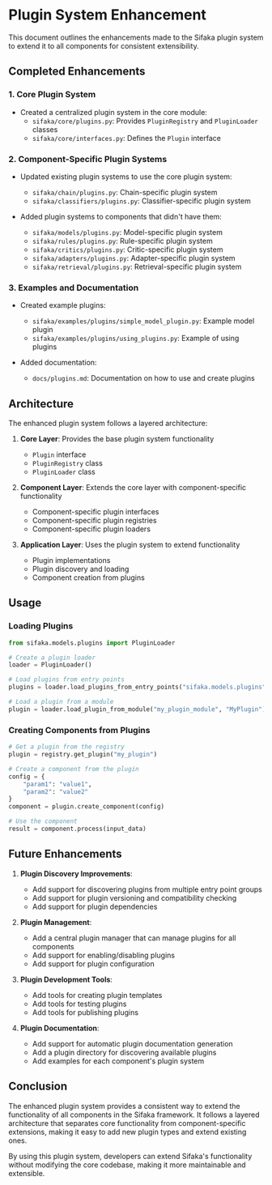 # Plugin System Enhancement

This document outlines the enhancements made to the Sifaka plugin system to extend it to all components for consistent extensibility.

## Completed Enhancements

### 1. Core Plugin System

- Created a centralized plugin system in the core module:
  - `sifaka/core/plugins.py`: Provides `PluginRegistry` and `PluginLoader` classes
  - `sifaka/core/interfaces.py`: Defines the `Plugin` interface

### 2. Component-Specific Plugin Systems

- Updated existing plugin systems to use the core plugin system:
  - `sifaka/chain/plugins.py`: Chain-specific plugin system
  - `sifaka/classifiers/plugins.py`: Classifier-specific plugin system

- Added plugin systems to components that didn't have them:
  - `sifaka/models/plugins.py`: Model-specific plugin system
  - `sifaka/rules/plugins.py`: Rule-specific plugin system
  - `sifaka/critics/plugins.py`: Critic-specific plugin system
  - `sifaka/adapters/plugins.py`: Adapter-specific plugin system
  - `sifaka/retrieval/plugins.py`: Retrieval-specific plugin system

### 3. Examples and Documentation

- Created example plugins:
  - `sifaka/examples/plugins/simple_model_plugin.py`: Example model plugin
  - `sifaka/examples/plugins/using_plugins.py`: Example of using plugins

- Added documentation:
  - `docs/plugins.md`: Documentation on how to use and create plugins

## Architecture

The enhanced plugin system follows a layered architecture:

1. **Core Layer**: Provides the base plugin system functionality
   - `Plugin` interface
   - `PluginRegistry` class
   - `PluginLoader` class

2. **Component Layer**: Extends the core layer with component-specific functionality
   - Component-specific plugin interfaces
   - Component-specific plugin registries
   - Component-specific plugin loaders

3. **Application Layer**: Uses the plugin system to extend functionality
   - Plugin implementations
   - Plugin discovery and loading
   - Component creation from plugins

## Usage

### Loading Plugins

```python
from sifaka.models.plugins import PluginLoader

# Create a plugin loader
loader = PluginLoader()

# Load plugins from entry points
plugins = loader.load_plugins_from_entry_points("sifaka.models.plugins")

# Load a plugin from a module
plugin = loader.load_plugin_from_module("my_plugin_module", "MyPlugin")
```

### Creating Components from Plugins

```python
# Get a plugin from the registry
plugin = registry.get_plugin("my_plugin")

# Create a component from the plugin
config = {
    "param1": "value1",
    "param2": "value2"
}
component = plugin.create_component(config)

# Use the component
result = component.process(input_data)
```

## Future Enhancements

1. **Plugin Discovery Improvements**:
   - Add support for discovering plugins from multiple entry point groups
   - Add support for plugin versioning and compatibility checking
   - Add support for plugin dependencies

2. **Plugin Management**:
   - Add a central plugin manager that can manage plugins for all components
   - Add support for enabling/disabling plugins
   - Add support for plugin configuration

3. **Plugin Development Tools**:
   - Add tools for creating plugin templates
   - Add tools for testing plugins
   - Add tools for publishing plugins

4. **Plugin Documentation**:
   - Add support for automatic plugin documentation generation
   - Add a plugin directory for discovering available plugins
   - Add examples for each component's plugin system

## Conclusion

The enhanced plugin system provides a consistent way to extend the functionality of all components in the Sifaka framework. It follows a layered architecture that separates core functionality from component-specific extensions, making it easy to add new plugin types and extend existing ones.

By using this plugin system, developers can extend Sifaka's functionality without modifying the core codebase, making it more maintainable and extensible.
